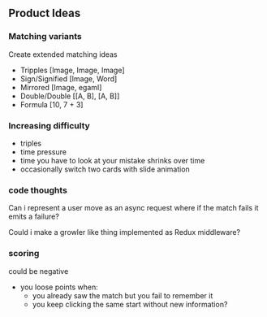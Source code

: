 ## Product Ideas

### Matching variants

Create extended matching ideas

- Tripples [Image, Image, Image]
- Sign/Signified [Image, Word]
- Mirrored [Image, egamI]
- Double/Double [[A, B], [A, B]]
- Formula [10, 7 + 3]

### Increasing difficulty

- triples
- time pressure
- time you have to look at your mistake shrinks over time
- occasionally switch two cards with slide animation

### code thoughts

Can i represent a user move as an async request where if the match fails it emits a failure?

Could i make a growler like thing implemented as Redux middleware?

### scoring

could be negative
  - you loose points when:
    - you already saw the match but you fail to remember it
    - you keep clicking the same start without new information?